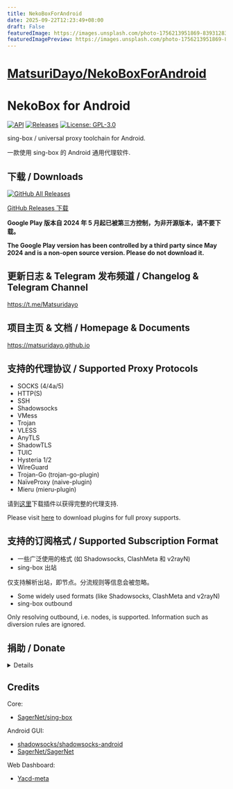 ```yaml
---
title: NekoBoxForAndroid
date: 2025-09-22T12:23:49+08:00
draft: False
featuredImage: https://images.unsplash.com/photo-1756213951869-8393128363a2?ixid=M3w0NjAwMjJ8MHwxfHJhbmRvbXx8fHx8fHx8fDE3NTg1MTQ4Nzl8&ixlib=rb-4.1.0
featuredImagePreview: https://images.unsplash.com/photo-1756213951869-8393128363a2?ixid=M3w0NjAwMjJ8MHwxfHJhbmRvbXx8fHx8fHx8fDE3NTg1MTQ4Nzl8&ixlib=rb-4.1.0
---
```


# [MatsuriDayo/NekoBoxForAndroid](https://github.com/MatsuriDayo/NekoBoxForAndroid)

# NekoBox for Android

[![API](https://img.shields.io/badge/API-21%2B-brightgreen.svg?style=flat)](https://android-arsenal.com/api?level=21)
[![Releases](https://img.shields.io/github/v/release/MatsuriDayo/NekoBoxForAndroid)](https://github.com/MatsuriDayo/NekoBoxForAndroid/releases)
[![License: GPL-3.0](https://img.shields.io/badge/license-GPL--3.0-orange.svg)](https://www.gnu.org/licenses/gpl-3.0)

sing-box / universal proxy toolchain for Android.

一款使用 sing-box 的 Android 通用代理软件.

## 下载 / Downloads

[![GitHub All Releases](https://img.shields.io/github/downloads/Matsuridayo/NekoBoxForAndroid/total?label=downloads-total&logo=github&style=flat-square)](https://github.com/Matsuridayo/NekoBoxForAndroid/releases)

[GitHub Releases 下载](https://github.com/Matsuridayo/NekoBoxForAndroid/releases)

**Google Play 版本自 2024 年 5 月起已被第三方控制，为非开源版本，请不要下载。**

**The Google Play version has been controlled by a third party since May 2024 and is a non-open
source version. Please do not download it.**

## 更新日志 & Telegram 发布频道 / Changelog & Telegram Channel

https://t.me/Matsuridayo

## 项目主页 & 文档 / Homepage & Documents

https://matsuridayo.github.io

## 支持的代理协议 / Supported Proxy Protocols

* SOCKS (4/4a/5)
* HTTP(S)
* SSH
* Shadowsocks
* VMess
* Trojan
* VLESS
* AnyTLS
* ShadowTLS
* TUIC
* Hysteria 1/2
* WireGuard
* Trojan-Go (trojan-go-plugin)
* NaïveProxy (naive-plugin)
* Mieru (mieru-plugin)

请到[这里](https://matsuridayo.github.io/nb4a-plugin/)下载插件以获得完整的代理支持.

Please visit [here](https://matsuridayo.github.io/nb4a-plugin/) to download plugins for full proxy
supports.

## 支持的订阅格式 / Supported Subscription Format

* 一些广泛使用的格式 (如 Shadowsocks, ClashMeta 和 v2rayN)
* sing-box 出站

仅支持解析出站，即节点。分流规则等信息会被忽略。

* Some widely used formats (like Shadowsocks, ClashMeta and v2rayN)
* sing-box outbound

Only resolving outbound, i.e. nodes, is supported. Information such as diversion rules are ignored.

## 捐助 / Donate

<details>

如果这个项目对您有帮助, 可以通过捐赠的方式帮助我们维持这个项目.

捐赠满等额 50 USD 可以在「[捐赠榜](https://mtrdnt.pages.dev/donation_list)」显示头像, 如果您未被添加到这里,
欢迎联系我们补充.

Donations of 50 USD or more can display your avatar on
the [Donation List](https://mtrdnt.pages.dev/donation_list). If you are not added here, please
contact us to add it.

USDT TRC20

`TRhnA7SXE5Sap5gSG3ijxRmdYFiD4KRhPs`

XMR

`49bwESYQjoRL3xmvTcjZKHEKaiGywjLYVQJMUv79bXonGiyDCs8AzE3KiGW2ytTybBCpWJUvov8SjZZEGg66a4e59GXa6k5`

</details>

## Credits

Core:

- [SagerNet/sing-box](https://github.com/SagerNet/sing-box)

Android GUI:

- [shadowsocks/shadowsocks-android](https://github.com/shadowsocks/shadowsocks-android)
- [SagerNet/SagerNet](https://github.com/SagerNet/SagerNet)

Web Dashboard:

- [Yacd-meta](https://github.com/MetaCubeX/Yacd-meta)
